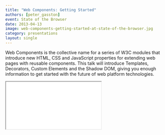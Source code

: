 ```yaml
---
title: "Web Components: Getting Started"
authors: [peter_gasston]
event: State of the Browser
date: 2013-04-13
image: web-components-getting-started-at-state-of-the-browser.jpg
category: presentations
layout: single
---
```


Web Components is the collective name for a series of W3C modules that introduce
new HTML, CSS and JavaScript properties for extending web pages with reusable
components. This talk will introduce Templates, Decorators, Custom Elements and
the Shadow DOM, giving you enough information to get started with the future of
web platform technologies.

<!-- Excerpt -->

<div class="video-wrap">
    <iframe src="//player.vimeo.com/video/68212204?byline=0&amp;portrait=0&amp;color=ff9933" itemprop="video"></iframe>
</div>

<script async class="speakerdeck-embed" data-id="c2179e708c460130ca7e1231392d706a" data-ratio="1.33507170795306" src="//speakerdeck.com/assets/embed.js"></script>
